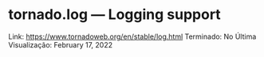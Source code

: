 # tornado.log — Logging support

Link: https://www.tornadoweb.org/en/stable/log.html
Terminado: No
Última Visualização: February 17, 2022